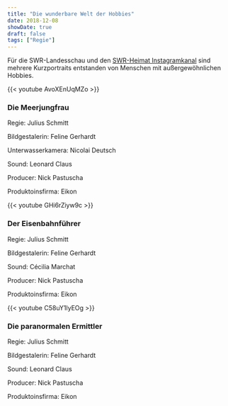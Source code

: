 ```yaml
---
title: "Die wunderbare Welt der Hobbies"
date: 2018-12-08
showDate: true
draft: false
tags: ["Regie"]
---
```


Für die SWR-Landesschau und den [SWR-Heimat Instagramkanal](https://www.instagram.com/swr_heimat_bw/?hl=de) sind mehrere Kurzportraits entstanden von Menschen mit außergewöhnlichen Hobbies. 


{{< youtube AvoXEnUqMZo >}}

### Die Meerjungfrau

Regie: Julius Schmitt

Bildgestalerin: Feline Gerhardt

Unterwasserkamera: Nicolai Deutsch

Sound: Leonard Claus

Producer: Nick Pastuscha

Produktoinsfirma: Eikon

{{< youtube GHi6rZiyw9c >}}



### Der Eisenbahnführer

Regie: Julius Schmitt

Bildgestalerin: Feline Gerhardt

Sound: Cécilia Marchat

Producer: Nick Pastuscha

Produktoinsfirma: Eikon


{{< youtube C58uY1lyEOg >}}



### Die paranormalen Ermittler

Regie: Julius Schmitt

Bildgestalerin: Feline Gerhardt

Sound: Leonard Claus

Producer: Nick Pastuscha

Produktoinsfirma: Eikon


